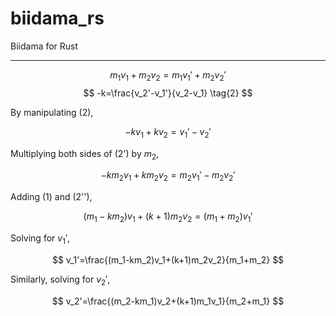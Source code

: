 # biidama_rs
Biidama for Rust

---

$$
m_1v_1+m_2v_2=m_1v_1'+m_2v_2' \tag{1}
$$
$$
-k=\frac{v_2'-v_1'}{v_2-v_1} \tag{2}
$$

By manipulating (2),

$$
-kv_1+kv_2=v_1'-v_2' \tag{2'}
$$

Multiplying both sides of (2') by $m_2$,

$$
-km_2v_1+km_2v_2=m_2v_1'-m_2v_2' \tag{2''}
$$

Adding (1) and (2''),

$$
(m_1-km_2)v_1+(k+1)m_2v_2=(m_1+m_2)v_1'
$$

Solving for $v_1'$,

$$
v_1'=\frac{(m_1-km_2)v_1+(k+1)m_2v_2}{m_1+m_2}
$$

Similarly, solving for $v_2'$,

$$
v_2'=\frac{(m_2-km_1)v_2+(k+1)m_1v_1}{m_2+m_1}
$$
